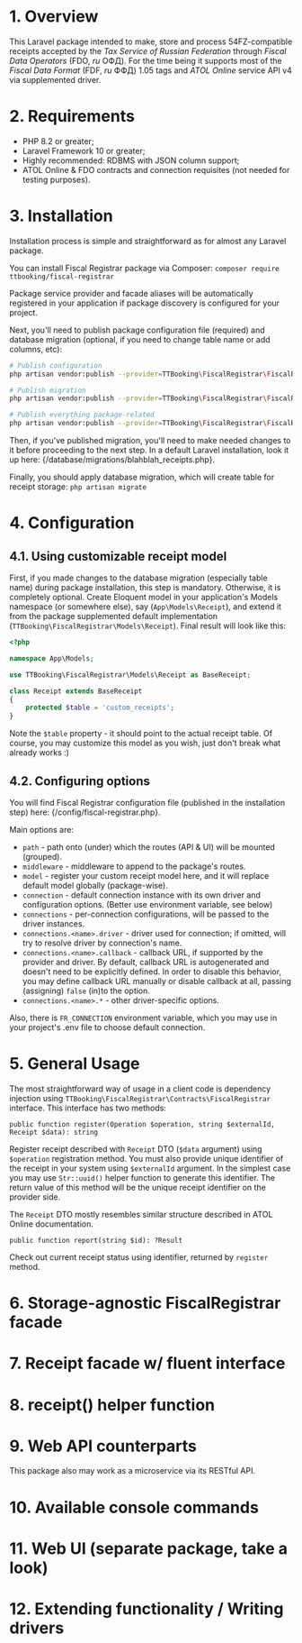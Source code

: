 # 1. Overview

This Laravel package intended to make, store and process 54FZ-compatible receipts accepted by the *Tax Service of Russian Federation* through *Fiscal Data Operators* (FDO, _ru_ ОФД).
For the time being it supports most of the *Fiscal Data Format* (FDF, _ru_ ФФД) 1.05 tags and *ATOL Online* service API v4 via supplemented driver.

# 2. Requirements

* PHP 8.2 or greater;
* Laravel Framework 10 or greater;
* Highly recommended: RDBMS with JSON column support;
* ATOL Online & FDO contracts and connection requisites (not needed for testing purposes).

# 3. Installation

Installation process is simple and straightforward as for almost any Laravel package.

You can install Fiscal Registrar package via Composer:
`composer require ttbooking/fiscal-registrar`

Package service provider and facade aliases will be automatically registered in your application if package discovery is configured for your project.

Next, you'll need to publish package configuration file (required) and database migration (optional, if you need to change table name or add columns, etc):
```sh
# Publish configuration
php artisan vendor:publish --provider=TTBooking\FiscalRegistrar\FiscalRegistrarServiceProvider --tag=config

# Publish migration
php artisan vendor:publish --provider=TTBooking\FiscalRegistrar\FiscalRegistrarServiceProvider --tag=migrations

# Publish everything package-related
php artisan vendor:publish --provider=TTBooking\FiscalRegistrar\FiscalRegistrarServiceProvider
```

Then, if you've published migration, you'll need to make needed changes to it before proceeding to the next step.
In a default Laravel installation, look it up here: {<Project Root>/database/migrations/blahblah_receipts.php}.

Finally, you should apply database migration, which will create table for receipt storage:
`php artisan migrate`

# 4. Configuration

## 4.1. Using customizable receipt model

First, if you made changes to the database migration (especially table name) during package installation, this step is mandatory.
Otherwise, it is completely optional.
Create Eloquent model in your application's Models namespace (or somewhere else), say (`App\Models\Receipt`), and extend it from
the package supplemented default implementation (`TTBooking\FiscalRegistrar\Models\Receipt`). Final result will look like this:
```php
<?php

namespace App\Models;

use TTBooking\FiscalRegistrar\Models\Receipt as BaseReceipt;

class Receipt extends BaseReceipt
{
    protected $table = 'custom_receipts';
}
```
Note the `$table` property - it should point to the actual receipt table.
Of course, you may customize this model as you wish, just don't break what already works :)

## 4.2. Configuring options

You will find Fiscal Registrar configuration file (published in the installation step) here: {<Project Root>/config/fiscal-registrar.php}.

Main options are:
* `path` - path onto (under) which the routes (API & UI) will be mounted (grouped).
* `middleware` - middleware to append to the package's routes.
* `model` - register your custom receipt model here, and it will replace default model globally (package-wise).
* `connection` - default connection instance with its own driver and configuration options. (Better use environment variable, see below)
* `connections` - per-connection configurations, will be passed to the driver instances.
* `connections.<name>.driver` - driver used for connection; if omitted, will try to resolve driver by connection's name.
* `connections.<name>.callback` - callback URL, if supported by the provider and driver.
By default, callback URL is autogenerated and doesn't need to be explicitly defined.
In order to disable this behavior, you may define callback URL manually or disable callback at all, passing (assigning) `false` (in)to the option.
* `connections.<name>.*` - other driver-specific options.

Also, there is `FR_CONNECTION` environment variable, which you may use in your project's .env file to choose default connection.

# 5. General Usage

The most straightforward way of usage in a client code is dependency injection using `TTBooking\FiscalRegistrar\Contracts\FiscalRegistrar` interface.
This interface has two methods:

`public function register(Operation $operation, string $externalId, Receipt $data): string`

Register receipt described with `Receipt` DTO (`$data` argument) using `$operation` registration method.
You must also provide unique identifier of the receipt in your system using `$externalId` argument.
In the simplest case you may use `Str::uuid()` helper function to generate this identifier.
The return value of this method will be the unique receipt identifier on the provider side.

The `Receipt` DTO mostly resembles similar structure described in ATOL Online documentation.

`public function report(string $id): ?Result`

Check out current receipt status using identifier, returned by `register` method.

# 6. Storage-agnostic FiscalRegistrar facade

# 7. Receipt facade w/ fluent interface

# 8. receipt() helper function

# 9. Web API counterparts

This package also may work as a microservice via its RESTful API.

# 10. Available console commands

# 11. Web UI (separate package, take a look)

# 12. Extending functionality / Writing drivers
